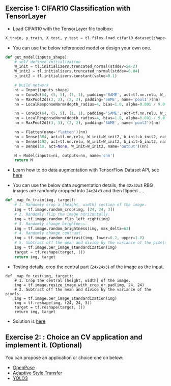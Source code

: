 ## Exercise 1: CIFAR10 Classification with TensorLayer


- Load CIFAR10 with the TensorLayer file toolbox:

```python
X_train, y_train, X_test, y_test = tl.files.load_cifar10_dataset(shape=(-1, 32, 32, 3), plotable=False)
```

- You can use the below referenced model or design your own one.

```python
def get_model(inputs_shape):
    # self defined initialization
    W_init = tl.initializers.truncated_normal(stddev=5e-2)
    W_init2 = tl.initializers.truncated_normal(stddev=0.04)
    b_init2 = tl.initializers.constant(value=0.1)

    # build network
    ni = Input(inputs_shape)
    nn = Conv2d(64, (5, 5), (1, 1), padding='SAME', act=tf.nn.relu, W_init=W_init, b_init=None, name='conv1')(ni)
    nn = MaxPool2d((3, 3), (2, 2), padding='SAME', name='pool1')(nn)
    nn = LocalResponseNorm(depth_radius=4, bias=1.0, alpha=0.001 / 9.0, beta=0.75, name="norm1")(nn)

    nn = Conv2d(64, (5, 5), (1, 1), padding='SAME', act=tf.nn.relu, W_init=W_init, b_init=None, name='conv2')(nn)
    nn = LocalResponseNorm(depth_radius=4, bias=1.0, alpha=0.001 / 9.0, beta=0.75, name="norm2")(nn)
    nn = MaxPool2d((3, 3), (2, 2), padding='SAME', name='pool2')(nn)

    nn = Flatten(name='flatten')(nn)
    nn = Dense(384, act=tf.nn.relu, W_init=W_init2, b_init=b_init2, name='dense1relu')(nn)
    nn = Dense(192, act=tf.nn.relu, W_init=W_init2, b_init=b_init2, name='dense2relu')(nn)
    nn = Dense(10, act=None, W_init=W_init2, name='output')(nn)

    M = Model(inputs=ni, outputs=nn, name='cnn')
    return M
```

- Learn how to do data augmentation with TensorFlow Dataset API, see [here](https://tensorflow.org/guide/datasets)

- You can use the below data augmentation details, the `32x32x3` RBG images are randomly cropped into `24x24x3` and then flipped ....

```python
def _map_fn_train(img, target):
    # 1. Randomly crop a [height, width] section of the image.
    img = tf.image.random_crop(img, [24, 24, 3])
    # 2. Randomly flip the image horizontally.
    img = tf.image.random_flip_left_right(img)
    # 3. Randomly change brightness.
    img = tf.image.random_brightness(img, max_delta=63)
    # 4. Randomly change contrast.
    img = tf.image.random_contrast(img, lower=0.2, upper=1.8)
    # 5. Subtract off the mean and divide by the variance of the pixels.
    img = tf.image.per_image_standardization(img)
    target = tf.reshape(target, ())
    return img, target
```

- Testing details, crop the central part (`24x24x3`) of the image as the input.
```
def _map_fn_test(img, target):
    # 1. Crop the central [height, width] of the image.
    img = tf.image.resize_image_with_crop_or_pad(img, 24, 24)
    # 2. Subtract off the mean and divide by the variance of the pixels.
    img = tf.image.per_image_standardization(img)
    img = tf.reshape(img, (24, 24, 3))
    target = tf.reshape(target, ())
    return img, target
```

- Solution is [here](https://github.com/tensorlayer/tensorlayer/blob/master/examples/basic_tutorials/tutorial_cifar10_cnn_static.py)

## Exercise 2: : Choice an CV application and implement it. (Optional) 

You can propose an application or choice one on below:
- [OpenPose](https://github.com/tensorlayer/openpose-plus)
- [Adaptive Style Transfer](https://github.com/tensorlayer/adaptive-style-transfer)
- [YOLO3](https://github.com/tensorlayer/tensorlayer/issues/435)
